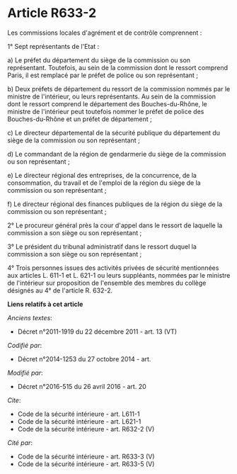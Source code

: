 # Article R633-2

Les commissions locales d'agrément et de contrôle comprennent :

1° Sept représentants de l'Etat : 

a) Le préfet du département du siège de la commission ou son représentant. Toutefois, au sein de la commission dont le
ressort comprend Paris, il est remplacé par le préfet de police ou son représentant ; 

b) Deux préfets de département du ressort de la commission nommés par le ministre de l'intérieur, ou leurs représentants. Au
sein de la commission dont le ressort comprend le département des Bouches-du-Rhône, le ministre de l'intérieur peut toutefois
nommer le préfet de police des Bouches-du-Rhône et un préfet de département ;

c) Le directeur départemental de la sécurité publique du département du siège de la commission ou son représentant ; 

d) Le commandant de la région de gendarmerie du siège de la commission ou son représentant ; 

e) Le directeur régional des entreprises, de la concurrence, de la consommation, du travail et de l'emploi de la région  du
siège de la commission ou son représentant ; 

f) Le directeur régional des finances publiques de la région du siège de la commission ou son représentant ; 

2° Le procureur général près la cour d'appel dans le ressort de laquelle la commission a son siège ou son représentant ; 

3° Le président du tribunal administratif dans le ressort duquel la commission a son siège ou son représentant ; 

4° Trois personnes issues des activités privées de sécurité mentionnées aux articles L. 611-1 et L. 621-1 ou leurs
suppléants, nommées par le ministre de l'intérieur sur proposition de l'ensemble des membres du collège désignés au 4° de
l'article R. 632-2.

**Liens relatifs à cet article**

_Anciens textes_:

  - Décret n°2011-1919 du 22 décembre 2011 - art. 13 (VT)

_Codifié par_:

  - Décret n°2014-1253 du 27 octobre 2014 - art.

_Modifié par_:

  - Décret n°2016-515 du 26 avril 2016 - art. 20

_Cite_:

  - Code de la sécurité intérieure - art. L611-1
  - Code de la sécurité intérieure - art. L621-1
  - Code de la sécurité intérieure - art. R632-2 (V)

_Cité par_:

  - Code de la sécurité intérieure - art. R633-3 (V)
  - Code de la sécurité intérieure - art. R633-5 (V)
